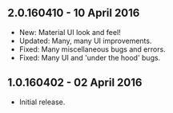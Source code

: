 2.0.160410 - 10 April 2016
---
- New: Material UI look and feel!
- Updated: Many, many UI improvements.
- Fixed: Many miscellaneous bugs and errors.
- Fixed: Many UI and 'under the hood' bugs.

1.0.160402 - 02 April 2016
---
- Initial release.